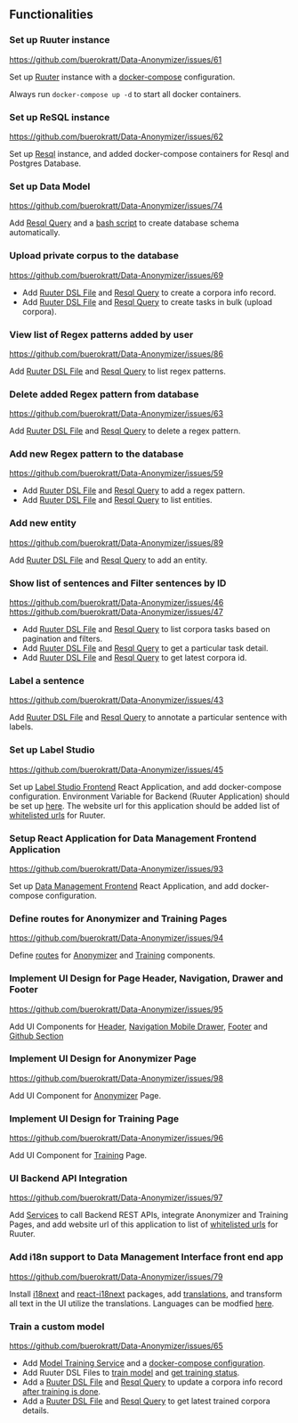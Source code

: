 ## Functionalities

### Set up Ruuter instance

https://github.com/buerokratt/Data-Anonymizer/issues/61

Set up [Ruuter](Ruuter/) instance with a [docker-compose](docker-compose.yml) configuration.

Always run `docker-compose up -d` to start all docker containers.

### Set up ReSQL instance

https://github.com/buerokratt/Data-Anonymizer/issues/62

Set up [Resql](Resql/) instance, and added docker-compose containers for Resql and Postgres Database.

### Set up Data Model

https://github.com/buerokratt/Data-Anonymizer/issues/74

Add [Resql Query](Resql/templates/production/create_schema.sql) and a [bash script](Resql/listen_server.sh) to create database schema automatically.

### Upload private corpus to the database

https://github.com/buerokratt/Data-Anonymizer/issues/69

- Add [Ruuter DSL File](Ruuter/DSL/POST/corpora_info.yml) and [Resql Query](Resql/templates/production/insert_corpora_info.sql) to create a corpora info record.
- Add [Ruuter DSL File](Ruuter/DSL/POST/corpora.yml) and [Resql Query](Resql/templates/production/insert_corpora_task.sql) to create tasks in bulk (upload corpora).

### View list of Regex patterns added by user

https://github.com/buerokratt/Data-Anonymizer/issues/86

Add [Ruuter DSL File](Ruuter/DSL/GET/regex.yml) and [Resql Query](Resql/templates/production/list_regex.sql) to list regex patterns.

### Delete added Regex pattern from database

https://github.com/buerokratt/Data-Anonymizer/issues/63

Add [Ruuter DSL File](Ruuter/DSL/GET/delete_regex.yml) and [Resql Query](Resql/templates/production/delete_regex.sql) to delete a regex pattern.

### Add new Regex pattern to the database

https://github.com/buerokratt/Data-Anonymizer/issues/59

- Add [Ruuter DSL File](Ruuter/DSL/POST/regex.yml) and [Resql Query](Resql/templates/production/insert_regex.sql) to add a regex pattern.
- Add [Ruuter DSL File](Ruuter/DSL/GET/entity.yml) and [Resql Query](Resql/templates/production/list_entity.sql) to list entities.

### Add new entity

https://github.com/buerokratt/Data-Anonymizer/issues/89

Add [Ruuter DSL File](Ruuter/DSL/POST/entity.yml) and [Resql Query](Resql/templates/production/insert_entity.sql) to add an entity.

### Show list of sentences and Filter sentences by ID

https://github.com/buerokratt/Data-Anonymizer/issues/46
https://github.com/buerokratt/Data-Anonymizer/issues/47

- Add [Ruuter DSL File](Ruuter/DSL/GET/tasks.yml) and [Resql Query](Resql/templates/production/get_corpora.sql) to list corpora tasks based on pagination and filters.
- Add [Ruuter DSL File](Ruuter/DSL/GET/task.yml) and [Resql Query](Resql/templates/production/get_task.sql) to get a particular task detail.
- Add [Ruuter DSL File](Ruuter/DSL/GET/project.yml) and [Resql Query](Resql/templates/production/project.sql) to get latest corpora id.

### Label a sentence

https://github.com/buerokratt/Data-Anonymizer/issues/43

Add [Ruuter DSL File](Ruuter/DSL/POST/annotate.yml) and [Resql Query](Resql/templates/production/upsert_corpora_task.sql) to annotate a particular sentence with labels.

### Set up Label Studio

https://github.com/buerokratt/Data-Anonymizer/issues/45

Set up [Label Studio Frontend](Label-Studio/) React Application, and add docker-compose configuration. Environment Variable for Backend (Ruuter Application) should be set up [here](Label-Studio/.env.defaults). The website url for this application should be added list of [whitelisted urls](Ruuter/src/main/java/ee/buerokratt/ruuter/controller/DslController.java#L28) for Ruuter.

### Setup React Application for Data Management Frontend Application

https://github.com/buerokratt/Data-Anonymizer/issues/93

Set up [Data Management Frontend](dm/) React Application, and add docker-compose configuration.

### Define routes for Anonymizer and Training Pages

https://github.com/buerokratt/Data-Anonymizer/issues/94

Define [routes](dm/src/App.js) for [Anonymizer](dm/src/components/Anonymizer.js) and [Training](dm/src/components/Treening.js) components.

### Implement UI Design for Page Header, Navigation, Drawer and Footer

https://github.com/buerokratt/Data-Anonymizer/issues/95

Add UI Components for [Header](dm/src/components/Header.js), [Navigation Mobile Drawer](dm/src/components/Drawer.js), [Footer](dm/src/components/Footer.js) and [Github Section](dm/src/components/GithubSection.js)

### Implement UI Design for Anonymizer Page

https://github.com/buerokratt/Data-Anonymizer/issues/98

Add UI Component for [Anonymizer](dm/src/components/Anonymizer.js) Page.

### Implement UI Design for Training Page

https://github.com/buerokratt/Data-Anonymizer/issues/96

Add UI Component for [Training](dm/src/components/Treening.js) Page.

### UI Backend API Integration

https://github.com/buerokratt/Data-Anonymizer/issues/97

Add [Services](dm/src/RestService.js) to call Backend REST APIs, integrate Anonymizer and Training Pages, and add website url of this application to list of [whitelisted urls](Ruuter/src/main/java/ee/buerokratt/ruuter/controller/DslController.java#L28) for Ruuter.

### Add i18n support to Data Management Interface front end app

https://github.com/buerokratt/Data-Anonymizer/issues/79

Install [i18next](dm/package.json#L10) and [react-i18next](dm/package.json#L13) packages, add [translations](dm/src/translations/et.json), and transform all text in the UI utilize the translations. Languages can be modfied [here](dm/src/index.js#L10).

### Train a custom model

https://github.com/buerokratt/Data-Anonymizer/issues/65

- Add [Model Training Service](ml-training-service) and a [docker-compose configuration](docker-compose.yml#L63).
- Add Ruuter DSL Files to [train model](Ruuter/DSL/POST/train.yml) and [get training status](Ruuter/DSL/GET/training_status.yml).
- Add a [Ruuter DSL File](Ruuter/DSL/POST/update_corpora_info.yml) and [Resql Query](Resql/templates/production/upsert_corpora_info.sql) to update a corpora info record [after training is done](ml-training-service/executor/ner_trainer.py#L98).
- Add a [Ruuter DSL File](Ruuter/DSL/GET/trained_corpora_info.yml) and [Resql Query](Resql/templates/production/get_trained_corpora_info.sql) to get latest trained corpora details.
